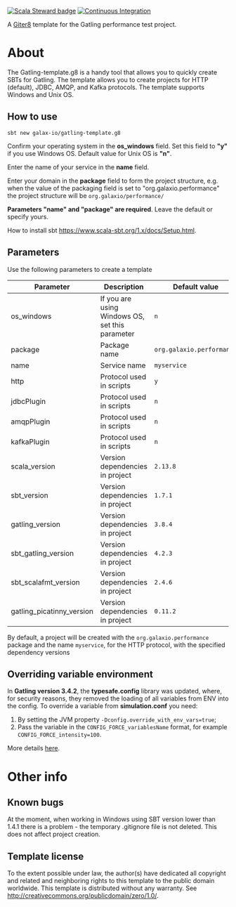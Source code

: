 [![Scala Steward badge](https://img.shields.io/badge/Scala_Steward-helping-blue.svg?style=flat&logo=data:image/png;base64,iVBORw0KGgoAAAANSUhEUgAAAA4AAAAQCAMAAAARSr4IAAAAVFBMVEUAAACHjojlOy5NWlrKzcYRKjGFjIbp293YycuLa3pYY2LSqql4f3pCUFTgSjNodYRmcXUsPD/NTTbjRS+2jomhgnzNc223cGvZS0HaSD0XLjbaSjElhIr+AAAAAXRSTlMAQObYZgAAAHlJREFUCNdNyosOwyAIhWHAQS1Vt7a77/3fcxxdmv0xwmckutAR1nkm4ggbyEcg/wWmlGLDAA3oL50xi6fk5ffZ3E2E3QfZDCcCN2YtbEWZt+Drc6u6rlqv7Uk0LdKqqr5rk2UCRXOk0vmQKGfc94nOJyQjouF9H/wCc9gECEYfONoAAAAASUVORK5CYII=)](https://scala-steward.org) [![Continuous Integration](https://github.com/galaxio.org/gatling-template.g8/actions/workflows/ci.yml/badge.svg)](https://github.com/galaxio.org/gatling-template.g8/actions/workflows/ci.yml)

A [Giter8][g8] template for the Gatling performance test project.

# About

The Gatling-template.g8 is a handy tool that allows you to quickly create SBTs for Gatling. The template allows you to
create projects for HTTP (default), JDBC, AMQP, and Kafka protocols. The template supports Windows and Unix OS.

## How to use

```shell
sbt new galax-io/gatling-template.g8
```

Confirm your operating system in the **os_windows** field. Set this field to **"y"** if you use Windows OS. Default
value for Unix OS is **"n"**.

Enter the name of your service in the **name** field.

Enter your domain in the **package** field to form the project structure, e.g. when the value of the packaging field is
set to "org.galaxio.performance" the project structure will be `org.galaxio/performance/`

**Parameters "name" and "package" are required**. Leave the default or specify yours.

How to install sbt <https://www.scala-sbt.org/1.x/docs/Setup.html>.

## Parameters

Use the following parameters to create a template

| Parameter                 | Description                                     | Default value             |
|---------------------------|-------------------------------------------------|---------------------------|
| os_windows                | If you are using Windows OS, set this parameter | `n`                       |
| package                   | Package name                                    | `org.galaxio.performance` |
| name                      | Service name                                    | `myservice`               |
| http                      | Protocol used in scripts                        | `y`                       |
| jdbcPlugin                | Protocol used in scripts                        | `n`                       |
| amqpPlugin                | Protocol used in scripts                        | `n`                       |
| kafkaPlugin               | Protocol used in scripts                        | `n`                       |
| scala_version             | Version dependencies in project                 | `2.13.8`                  |
| sbt_version               | Version dependencies in project                 | `1.7.1`                   |
| gatling_version           | Version dependencies in project                 | `3.8.4`                   |
| sbt_gatling_version       | Version dependencies in project                 | `4.2.3`                   |
| sbt_scalafmt_version      | Version dependencies in project                 | `2.4.6`                   |
| gatling_picatinny_version | Version dependencies in project                 | `0.11.2`                  |

By default, a project will be created with the `org.galaxio.performance` package and the name `myservice`, for the HTTP protocol,
with the specified dependency versions

## Overriding variable environment

In **Gatling version 3.4.2**, the **typesafe.config** library was updated, where,
for security reasons, they removed the loading of all variables from ENV into the config.
To override a variable from **simulation.conf** you need:
1. By setting the JVM property `-Dconfig.override_with_env_vars=true`;
2. Pass the variable in the `CONFIG_FORCE_variablesName` format, for example `CONFIG_FORCE_intensity=100`.

More details [here](https://github.com/lightbend/config#optional-system-or-env-variable-overrides).

# Other info

## Known bugs

At the moment, when working in Windows using SBT version lower than 1.4.1 there is a problem - the temporary .gitignore file is not deleted. This does not affect project creation.

## Template license

To the extent possible under law, the author(s) have dedicated all copyright and related
and neighboring rights to this template to the public domain worldwide.
This template is distributed without any warranty. See <http://creativecommons.org/publicdomain/zero/1.0/>.

[g8]: http://www.foundweekends.org/giter8/
